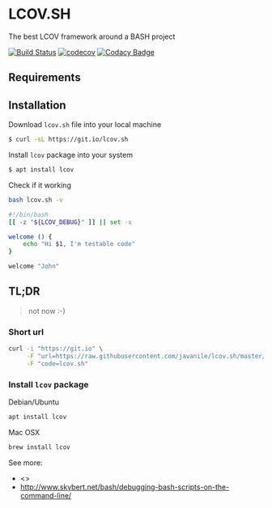# LCOV.SH

The best LCOV framework around a BASH project

[![Build Status](https://travis-ci.org/javanile/lcov.sh.svg?branch=master)](https://travis-ci.org/javanile/lcov.sh)
[![codecov](https://codecov.io/gh/javanile/lcov.sh/branch/master/graph/badge.svg)](https://codecov.io/gh/javanile/lcov.sh)
[![Codacy Badge](https://api.codacy.com/project/badge/Grade/e05f81a8c3b54e5f84fb85a4ba70be17)](https://www.codacy.com/manual/francescobianco/lcov.sh?utm_source=github.com&amp;utm_medium=referral&amp;utm_content=javanile/lcov.sh&amp;utm_campaign=Badge_Grade)

## Requirements

## Installation



Download `lcov.sh` file into your local machine
```bash
$ curl -sL https://git.io/lcov.sh
```

Install `lcov` package into your system 
```bash
$ apt install lcov
```

Check if it working
```bash
bash lcov.sh -v
```

```bash
#!/bin/bash
[[ -z "${LCOV_DEBUG}" ]] || set -x

welcome () {
    echo "Hi $1, I'm testable code"
}

welcome "John"
```

## TL;DR

> not now :-)


### Short url

```bash
curl -i "https://git.io" \
     -F "url=https://raw.githubusercontent.com/javanile/lcov.sh/master/lcov.sh" \
     -F "code=lcov.sh"
```

### Install `lcov` package

Debian/Ubuntu
```bash
apt install lcov
```

Mac OSX
```bash
brew install lcov
```



See more:
-   <>
-   <http://www.skybert.net/bash/debugging-bash-scripts-on-the-command-line/>
